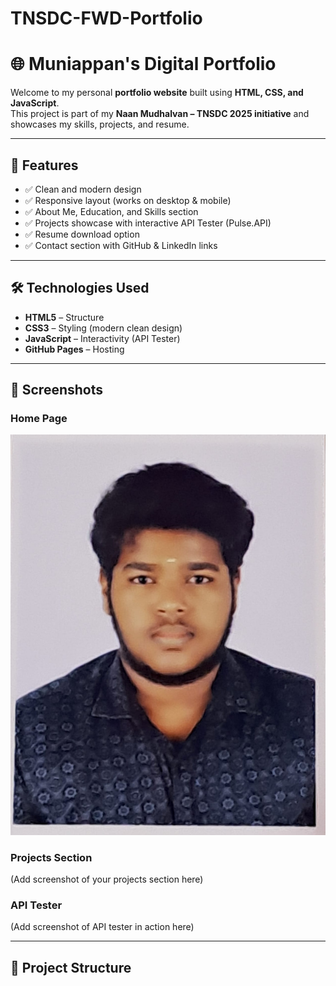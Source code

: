 # TNSDC-FWD-Portfolio
# 🌐 Muniappan's Digital Portfolio  

Welcome to my personal **portfolio website** built using **HTML, CSS, and JavaScript**.  
This project is part of my **Naan Mudhalvan – TNSDC 2025 initiative** and showcases my skills, projects, and resume.  

---

## 🚀 Features  
- ✅ Clean and modern design  
- ✅ Responsive layout (works on desktop & mobile)  
- ✅ About Me, Education, and Skills section  
- ✅ Projects showcase with interactive API Tester (Pulse.API)  
- ✅ Resume download option  
- ✅ Contact section with GitHub & LinkedIn links  

---

## 🛠️ Technologies Used  
- **HTML5** – Structure  
- **CSS3** – Styling (modern clean design)  
- **JavaScript** – Interactivity (API Tester)  
- **GitHub Pages** – Hosting  

---

## 📸 Screenshots  

### Home Page  
![Home Page](myself.jpeg)  

### Projects Section  
(Add screenshot of your projects section here)  

### API Tester  
(Add screenshot of API tester in action here)  

---

## 📂 Project Structure  


